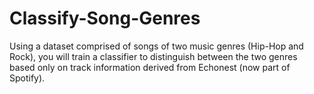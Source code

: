 # Classify-Song-Genres
Using a dataset comprised of songs of two music genres (Hip-Hop and Rock), you will train a classifier to distinguish between the two genres based only on track information derived from Echonest (now part of Spotify). 
